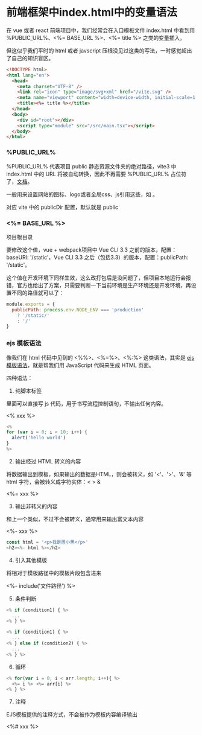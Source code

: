 # 前端框架中index.html中的变量语法

在 vue 或者 react 前端项目中，我们经常会在入口模板文件 index.html 中看到用 %PUBLIC_URL%、<%= BASE_URL %>、<%= title %> 之类的变量插入。

但这似乎我们平时的 html 或者 javscript 压根没见过这类的写法，一时感觉超出了自己的知识盲区。

```html
<!DOCTYPE html>
<html lang="en">
  <head>
    <meta charset="UTF-8" />
    <link rel="icon" type="image/svg+xml" href="/vite.svg" />
    <meta name="viewport" content="width=device-width, initial-scale=1.0" />
    <title><%= title %></title>
  </head>
  <body>
    <div id="root"></div>
    <script type="module" src="/src/main.tsx"></script>
  </body>
</html>
```

### %PUBLIC_URL%

%PUBLIC_URL% 代表项目 public 静态资源文件夹的绝对路径，vite3 中 index.html 中的 URL 将被自动转换，因此不再需要 %PUBLIC_URL% 占位符了，[文档](https://vitejs.cn/vite3-cn/guide/#index-html-and-project-root)。

一般用来设置网站的图标、logo或者全局css、js引用这些，如 <link rel="icon" href="%PUBLIC_URL%/favicon.ico" />。

对应 vite 中的 publicDir 配置，默认就是 public

### <%= BASE_URL %>

项目根目录

要修改这个值，vue + webpack项目中 Vue CLI 3.3 之前的版本，配置：baseURl: '/static'，Vue CLI 3.3 之后（包括3.3）的版本，配置：publicPath: '/static'。

这个值在开发环境下同样生效，这么改打包后是没问题了，但项目本地运行会报错，官方也给出了方案，只需要判断一下当前环境是生产环境还是开发环境，再设置不同的路径就可以了：

```js
module.exports = {
  publicPath: process.env.NODE_ENV === 'production'
    ? '/static/'
    : '/'
}
```

### ejs 模板语法

像我们在 html 代码中见到的 <%%>、<%=%>、<%:%> 这类语法，其实是 [ejs模版语法](https://ejs.co)，就是帮我们用 JavaScript 代码来生成 HTML 页面。

四种语法：

1. 纯脚本标签

里面可以直接写 js 代码，用于书写流程控制语句，不输出任何内容。

<% xxx %>

```js
<%
for (var i = 0; i < 10; i++) {
  alert('hello world')
}
%> 
```

2. 输出经过 HTML 转义的内容

将数据输出到模板，如果输出的数据是HTML，则会被转义，如 '<'、'>'、'&' 等 html 字符，会被转义成字符实体：&lt; &gt; &amp;

<%= xxx %>

3. 输出非转义的内容

和上一个类似，不过不会被转义，通常用来输出富文本内容

<%- xxx %>

```js
const html = '<p>我是周小黑</p>'
<h2><%- html %></h2>
```

4. 引入其他模版

将相对于模板路径中的模板片段包含进来

<%- include('文件路径') %>

5. 条件判断

```js
<% if (condition1) { %>
  ... 
<% } %>

<% if (condition1) { %>
  ... 
<% } else if (condition2) { %>
  ... 
<% } %>
```

6. 循环

```js
<% for(var i = 0; i < arr.length; i++){ %>
  <%= i %> <%= arr[i] %>
<% } %>
```

7. 注释

EJS模板提供的注释方式，不会被作为模板内容编译输出

<%# xxx %>